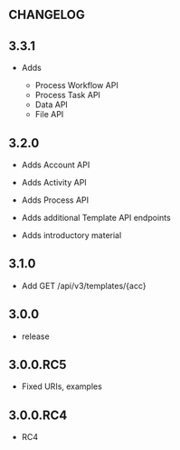## CHANGELOG

## 3.3.1

 * Adds 

   - Process Workflow API
   - Process Task API
   - Data API
   - File API

## 3.2.0

 * Adds Account API

 * Adds Activity API

 * Adds Process API

 * Adds additional Template API endpoints

 * Adds introductory material

## 3.1.0

 * Add GET /api/v3/templates/{acc}

## 3.0.0

 * release

## 3.0.0.RC5

 * Fixed URIs, examples

## 3.0.0.RC4

 * RC4
